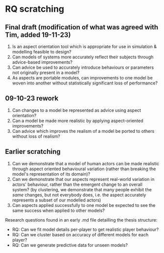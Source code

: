 # RQ scratching

## Final draft (modification of what was agreed with Tim, added 19-11-23)

1. Is an aspect orientation tool which is appropriate for use in simulation &
   modelling feasible to design?
2. Can models of systems more accurately reflect their subjects through
   advice-based improvements?
3. Can advice be used to accurately introduce behaviours or parameters not
   originally present in a model?
4. As aspects are portable modules, can improvements to one model be woven into
   another without statistically significant loss of performance?

## 09-10-23 rework
1. Can changes to a model be represented as advice using aspect orientation?
2. Can a model be made more realistic by applying aspect-oriented improvements?
3. Can advice which improves the realism of a model be ported to others without
   loss of realism?

## Earlier scratching

1. Can we demonstrate that a model of human actors can be made realistic through
   aspect oriented behavioural variation (rather than breaking the model's
   representation of its domain)?
2. Can we demonstrate that our aspects represent real-world variation in actors'
   behaviour, rather than the emergent change to an overall system? (by
   clustering, we demonstrate that many people exhibit the _same_ changes, but
   not everybody does, i.e. the aspect accurately represents a subset of our
   modelled actors)
3. Can aspects applied successfully to one model be expected to see the same
   success when applied to other models?

Research questions found in an early .md file detailling the thesis structure:
- RQ: Can we fit model details per-player to get realistic player behaviour?
- RQ: Can we cluster based on accuracy of different models for each player?
- RQ: Can we generate predictive data for unseen models?


